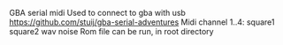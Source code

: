 GBA serial midi
Used to connect to gba with usb
https://github.com/stuij/gba-serial-adventures
Midi channel 1..4: square1 square2 wav noise
Rom file can be run, in root directory